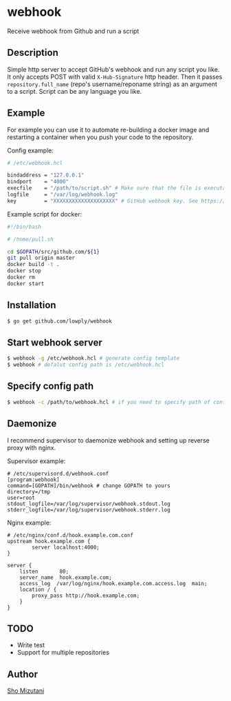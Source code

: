 # webhook
Receive webhook from Github and run a script

## Description

Simple http server to accept GitHub's webhook and run any script you like. It only accepts POST with valid `X-Hub-Signature` http header. Then it passes `repository.full_name` (repo's username/reponame string) as an argument to a script. Script can be any language you like.

## Example

For example you can use it to automate re-building a docker image and restarting a container when you push your code to the repository.

Config example:

```bash
# /etc/webhook.hcl

bindaddress	= "127.0.0.1"
bindport	= "4000"
execfile	= "/path/to/script.sh" # Make sure that the file is executable
logfile		= "/var/log/webhook.log"
key         = "XXXXXXXXXXXXXXXXXXXX" # GitHub webhook key. See https://developer.github.com/webhooks/securing/
```

Example script for docker:
```bash
#!/bin/bash

# /home/pull.sh

cd $GOPATH/src/github.com/${1}
git pull origin master
docker build -t .
docker stop
docker rm
docker start
```

## Installation
```bash
$ go get github.com/lowply/webhook
```

## Start webhook server
```bash
$ webhook -g /etc/webhook.hcl # generate config template
$ webhook # defalut config path is /etc/webhook.hcl
```

## Specify config path
```bash
$ webhook -c /path/to/webhook.hcl # if you need to specify path of config file
```

## Daemonize
I recommend supervisor to daemonize webhook and setting up reverse proxy with nginx.

Supervisor example:
```
# /etc/supervisord.d/webhook.conf
[program:webhook]
command=[GOPATH]/bin/webhook # change GOPATH to yours
directory=/tmp
user=root
stdout_logfile=/var/log/supervisor/webhook.stdout.log
stderr_logfile=/var/log/supervisor/webhook.stderr.log
```

Nginx example:
```
# /etc/nginx/conf.d/hook.example.com.conf
upstream hook.example.com {
        server localhost:4000;
}

server {
    listen       80;
    server_name  hook.example.com;
    access_log  /var/log/nginx/hook.example.com.access.log  main;
    location / {
        proxy_pass http://hook.example.com;
    }
}
```

## TODO

- Write test
- Support for multiple repositories

## Author
[Sho Mizutani](https://github.com/lowply)

